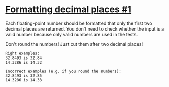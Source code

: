 # [Formatting decimal places #1](https://www.codewars.com/kata/formatting-decimal-places-number-1 "https://www.codewars.com/kata/5641c3f809bf31f008000042")

Each floating-point number should be formatted that only the first two decimal places are returned. You don't need to check whether the input is a valid number because only valid numbers are used in the tests.  

Don't round the numbers! Just cut them after two decimal places!
```
Right examples:  
32.8493 is 32.84  
14.3286 is 14.32

Incorrect examples (e.g. if you round the numbers):  
32.8493 is 32.85  
14.3286 is 14.33
```